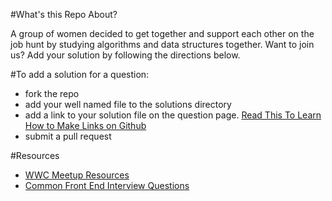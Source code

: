 #What's this Repo About?

A group of women decided to get together and support each other on the job hunt by studying algorithms and data structures together. Want to join us? Add your solution by following the directions below.

#To add a solution for a question:
- fork the repo
- add your well named file to the solutions directory
- add a link to your solution file on the question page. [Read This To Learn How to Make Links on Github](https://github.com/blog/1395-relative-links-in-markup-files)
- submit a pull request

#Resources
- [WWC Meetup Resources](http://meetupresources.herokuapp.com/index.html)
- [Common Front End Interview Questions](http://www.frontendjournal.com/most-common-technical-interview-question-for-frontend-developers/)
